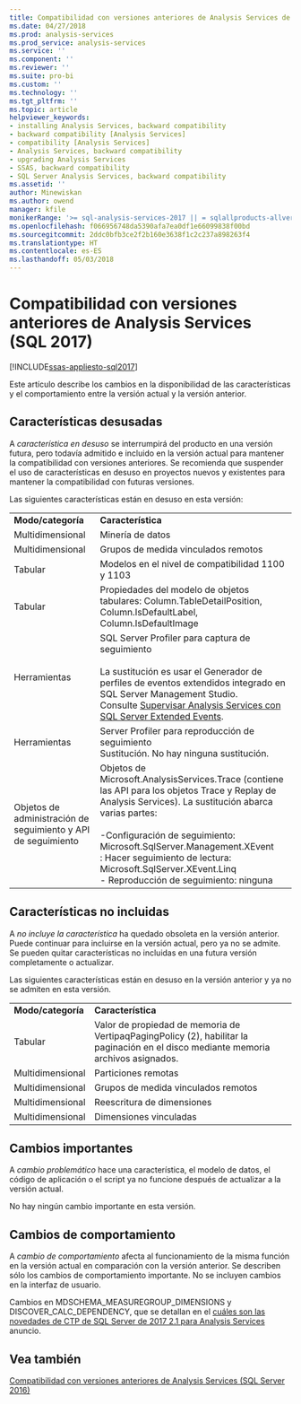 ```yaml
---
title: Compatibilidad con versiones anteriores de Analysis Services de SQL Server de 2017 | Documentos de Microsoft
ms.date: 04/27/2018
ms.prod: analysis-services
ms.prod_service: analysis-services
ms.service: ''
ms.component: ''
ms.reviewer: ''
ms.suite: pro-bi
ms.custom: ''
ms.technology: ''
ms.tgt_pltfrm: ''
ms.topic: article
helpviewer_keywords:
- installing Analysis Services, backward compatibility
- backward compatibility [Analysis Services]
- compatibility [Analysis Services]
- Analysis Services, backward compatibility
- upgrading Analysis Services
- SSAS, backward compatibility
- SQL Server Analysis Services, backward compatibility
ms.assetid: ''
author: Minewiskan
ms.author: owend
manager: kfile
monikerRange: '>= sql-analysis-services-2017 || = sqlallproducts-allversions'
ms.openlocfilehash: f066956748da5390afa7ea0df1e66099838f00bd
ms.sourcegitcommit: 2ddc0bfb3ce2f2b160e3638f1c2c237a898263f4
ms.translationtype: HT
ms.contentlocale: es-ES
ms.lasthandoff: 05/03/2018
---
```

# <a name="analysis-services-backward-compatibility-sql-2017"></a>Compatibilidad con versiones anteriores de Analysis Services (SQL 2017)
[!INCLUDE[ssas-appliesto-sql2017](../includes/ssas-appliesto-sql2017.md)]

Este artículo describe los cambios en la disponibilidad de las características y el comportamiento entre la versión actual y la versión anterior.

## <a name="deprecated-features"></a>Características desusadas
A *característica en desuso* se interrumpirá del producto en una versión futura, pero todavía admitido e incluido en la versión actual para mantener la compatibilidad con versiones anteriores. Se recomienda que suspender el uso de características en desuso en proyectos nuevos y existentes para mantener la compatibilidad con futuras versiones.

Las siguientes características están en desuso en esta versión:
  
|||  
|-|-|  
|**Modo/categoría**|**Característica**|
|Multidimensional|Minería de datos|
|Multidimensional|Grupos de medida vinculados remotos|
|Tabular|Modelos en el nivel de compatibilidad 1100 y 1103|
|Tabular|Propiedades del modelo de objetos tabulares: Column.TableDetailPosition, Column.IsDefaultLabel, Column.IsDefaultImage|
|Herramientas|SQL Server Profiler para captura de seguimiento<br /><br /> La sustitución es usar el Generador de perfiles de eventos extendidos integrado en SQL Server Management Studio.  <br /> Consulte [Supervisar Analysis Services con SQL Server Extended Events](../analysis-services/instances/monitor-analysis-services-with-sql-server-extended-events.md).|  
|Herramientas|Server Profiler para reproducción de seguimiento <br />Sustitución. No hay ninguna sustitución.|  
|Objetos de administración de seguimiento y API de seguimiento|Objetos de Microsoft.AnalysisServices.Trace (contiene las API para los objetos Trace y Replay de Analysis Services). La sustitución abarca varias partes:<br /><br /> -Configuración de seguimiento: Microsoft.SqlServer.Management.XEvent<br />: Hacer seguimiento de lectura: Microsoft.SqlServer.XEvent.Linq<br />- Reproducción de seguimiento: ninguna|  


## <a name="discontinued-features"></a>Características no incluidas
A *no incluye la característica* ha quedado obsoleta en la versión anterior. Puede continuar para incluirse en la versión actual, pero ya no se admite. Se pueden quitar características no incluidas en una futura versión completamente o actualizar.

Las siguientes características están en desuso en la versión anterior y ya no se admiten en esta versión.
  
|||  
|-|-|  
|**Modo/categoría**|**Característica**|  
|Tabular|Valor de propiedad de memoria de VertipaqPagingPolicy (2), habilitar la paginación en el disco mediante memoria archivos asignados.|
|Multidimensional|Particiones remotas|  
|Multidimensional|Grupos de medida vinculados remotos|  
|Multidimensional|Reescritura de dimensiones|  
|Multidimensional|Dimensiones vinculadas|


## <a name="breaking-changes"></a>Cambios importantes
A *cambio problemático* hace una característica, el modelo de datos, el código de aplicación o el script ya no funcione después de actualizar a la versión actual.

No hay ningún cambio importante en esta versión.

## <a name="behavior-changes"></a>Cambios de comportamiento
A *cambio de comportamiento* afecta al funcionamiento de la misma función en la versión actual en comparación con la versión anterior. Se describen sólo los cambios de comportamiento importante. No se incluyen cambios en la interfaz de usuario.

Cambios en MDSCHEMA_MEASUREGROUP_DIMENSIONS y DISCOVER_CALC_DEPENDENCY, que se detallan en el [cuáles son las novedades de CTP de SQL Server de 2017 2.1 para Analysis Services](https://blogs.msdn.microsoft.com/analysisservices/2017/05/18/whats-new-in-sql-server-2017-ctp-2-1-for-analysis-services/) anuncio.


## <a name="see-also"></a>Vea también
[Compatibilidad con versiones anteriores de Analysis Services (SQL Server 2016)](analysis-services-backward-compatibility.md)
